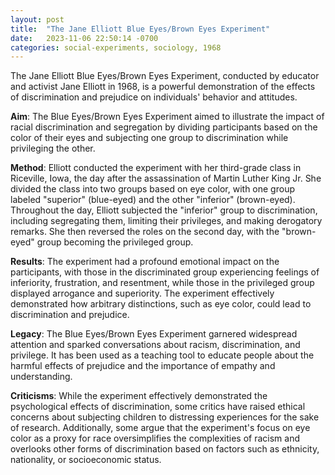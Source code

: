 ```yaml
---
layout: post
title:  "The Jane Elliott Blue Eyes/Brown Eyes Experiment"
date:   2023-11-06 22:50:14 -0700
categories: social-experiments, sociology, 1968
---
```


The Jane Elliott Blue Eyes/Brown Eyes Experiment, conducted by educator and activist Jane Elliott in 1968, is a powerful demonstration of the effects of discrimination and prejudice on individuals' behavior and attitudes.

**Aim**: The Blue Eyes/Brown Eyes Experiment aimed to illustrate the impact of racial discrimination and segregation by dividing participants based on the color of their eyes and subjecting one group to discrimination while privileging the other.

**Method**: Elliott conducted the experiment with her third-grade class in Riceville, Iowa, the day after the assassination of Martin Luther King Jr. She divided the class into two groups based on eye color, with one group labeled "superior" (blue-eyed) and the other "inferior" (brown-eyed). Throughout the day, Elliott subjected the "inferior" group to discrimination, including segregating them, limiting their privileges, and making derogatory remarks. She then reversed the roles on the second day, with the "brown-eyed" group becoming the privileged group.

**Results**: The experiment had a profound emotional impact on the participants, with those in the discriminated group experiencing feelings of inferiority, frustration, and resentment, while those in the privileged group displayed arrogance and superiority. The experiment effectively demonstrated how arbitrary distinctions, such as eye color, could lead to discrimination and prejudice.

**Legacy**: The Blue Eyes/Brown Eyes Experiment garnered widespread attention and sparked conversations about racism, discrimination, and privilege. It has been used as a teaching tool to educate people about the harmful effects of prejudice and the importance of empathy and understanding.

**Criticisms**: While the experiment effectively demonstrated the psychological effects of discrimination, some critics have raised ethical concerns about subjecting children to distressing experiences for the sake of research. Additionally, some argue that the experiment's focus on eye color as a proxy for race oversimplifies the complexities of racism and overlooks other forms of discrimination based on factors such as ethnicity, nationality, or socioeconomic status.
